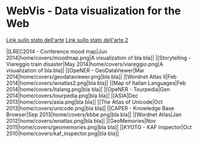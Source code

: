 # WebVis - Data visualization for the Web

[Link sullo stato dell'arte](http://www.visualisingdata.com/index.php/2013/09/essential-resources-programming-languages-toolkits-and-libraries/)
[Link sullo stato dell'arte 2](http://www.egrappler.com/javascript-chart-and-graph-libraries-for-developers/)

|[LREC2014 - Conference mood map|Jun 2014|home/covers/moodmap.png|A visualization of bla bla]|
|[Storytelling - Viareggio train disaster|May 2014|home/covers/viareggio.png|A visualization of bla bla]|
|[OpeNER - GeoDataViewer|Mar 2014|home/covers/geodataviewer.png|bla bla]|
|[Wordnet Atlas II|Feb 2014|home/covers/wnatlas2.png|bla bla]|
|[Map of Italian Languages|Feb 2014|home/covers/italang.png|bla bla]|
|[OpeNER - Tourpedia|Gen 2014|home/covers/tourpedia.png|bla bla]|
|[ASIA|Dec 2013|home/covers/asia.png|bla bla]|
|[The Atlas of Unicode|Oct 2013|home/covers/unicode.png|bla bla]|
|[CAPER - Knowledge Base Browser|Sep 2013|home/covers/kbbe.png|bla bla]|
|[Wordnet Atlas|Jan 2012|home/covers/wnatlas.png|bla bla]|
|[GeoMemories|Nov 2011|home/covers/geomemories.png|bla bla]|
|[KYOTO - KAF inspector|Oct 2010|home/covers/kaf_inspector.png|bla bla]|